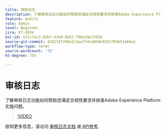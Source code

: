 ```yaml
---
title: 审核日志
description: 了解审核日志功能如何帮助您满足合规性要求并排查Adobe Experience Platform实施问题。
feature: Audits
role: Admin
level: Beginner
jira: KT-9934
exl-id: af2c7ec3-82bf-43e9-8b52-f90a39e72926
source-git-commit: 42427df298e2c5ae734ce050e935378db51e66a1
workflow-type: tm+mt
source-wordcount: '72'
ht-degree: 75%

---
```


# 审核日志

了解审核日志功能如何帮助您满足合规性要求并排查Adobe Experience Platform实施问题。

>[!VIDEO](https://video.tv.adobe.com/v/341450?quality=12&learn=on)

欲知更多信息，请访问 [审核日志文档](https://experienceleague.adobe.com/docs/experience-platform/landing/governance-privacy-security/audit-logs/overview.html?lang=zh-Hans) 或 [API参考](https://developer.adobe.com/experience-platform-apis/references/audit-query/).
